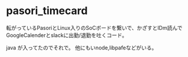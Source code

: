 pasori\_timecard
==================

転がっているPasoriとLinux入りのSoCボードを繋いで、かざすとIDm読んでGoogleCalenderとslackに出勤/退勤を吐くコード。  

java が入ってたのでそれで。 他にもいnode,libpafeなどがいる。

